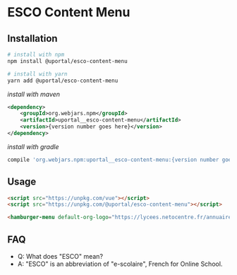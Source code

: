 # ESCO Content Menu

## Installation

```bash
# install with npm
npm install @uportal/esco-content-menu

# install with yarn
yarn add @uportal/esco-content-menu
```

_install with maven_

```xml
<dependency>
    <groupId>org.webjars.npm</groupId>
    <artifactId>uportal__esco-content-menu</artifactId>
    <version>{version number goes here}</version>
</dependency>
```

_install with gradle_

```gradle
compile 'org.webjars.npm:uportal__esco-content-menu:{version number goes here}'
```

## Usage

```html
<script src="https://unpkg.com/vue"></script>
<script src="https://unpkg.com/@uportal/esco-content-menu"></script>

<hamburger-menu default-org-logo="https://lycees.netocentre.fr/annuaire_images/default_banner_v1.jpg"></hamburger-menu>
```

## FAQ

- Q: What does "ESCO" mean?
- A: "ESCO" is an abbreviation of "e-scolaire", French for Online School.
